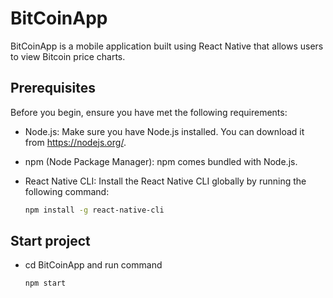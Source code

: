 # BitCoinApp

BitCoinApp is a mobile application built using React Native that allows users to view Bitcoin price charts.

## Prerequisites

Before you begin, ensure you have met the following requirements:

- Node.js: Make sure you have Node.js installed. You can download it from https://nodejs.org/.

- npm (Node Package Manager): npm comes bundled with Node.js.

- React Native CLI: Install the React Native CLI globally by running the following command:

  ```bash
  npm install -g react-native-cli

## Start project
- cd BitCoinApp and run command
  ```bash
  npm start